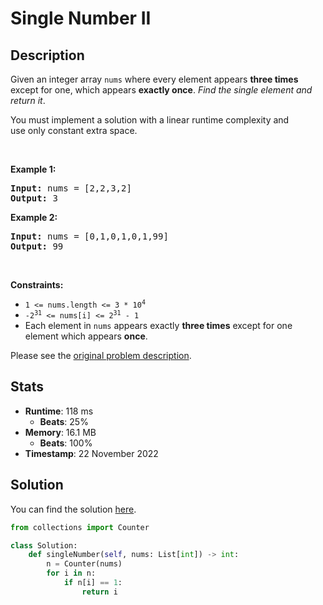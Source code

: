 # Single Number II

## Description

<p>Given an integer array <code>nums</code> where&nbsp;every element appears <strong>three times</strong> except for one, which appears <strong>exactly once</strong>. <em>Find the single element and return it</em>.</p>

<p>You must&nbsp;implement a solution with a linear runtime complexity and use&nbsp;only constant&nbsp;extra space.</p>

<p>&nbsp;</p>
<p><strong class="example">Example 1:</strong></p>
<pre><strong>Input:</strong> nums = [2,2,3,2]
<strong>Output:</strong> 3
</pre><p><strong class="example">Example 2:</strong></p>
<pre><strong>Input:</strong> nums = [0,1,0,1,0,1,99]
<strong>Output:</strong> 99
</pre>
<p>&nbsp;</p>
<p><strong>Constraints:</strong></p>

<ul>
	<li><code>1 &lt;= nums.length &lt;= 3 * 10<sup>4</sup></code></li>
	<li><code>-2<sup>31</sup> &lt;= nums[i] &lt;= 2<sup>31</sup> - 1</code></li>
	<li>Each element in <code>nums</code> appears exactly <strong>three times</strong> except for one element which appears <strong>once</strong>.</li>
</ul>


Please see the [original problem description](https://leetcode.com/problems/single-number-ii/).

## Stats

- **Runtime**: 118 ms
    - **Beats**: 25%
- **Memory**: 16.1 MB
    - **Beats**: 100%
- **Timestamp**: 22 November 2022

## Solution

You can find the solution [here](./single-number-ii.py).

```python
from collections import Counter

class Solution:
    def singleNumber(self, nums: List[int]) -> int:
        n = Counter(nums)
        for i in n:
            if n[i] == 1:
                return i
```
